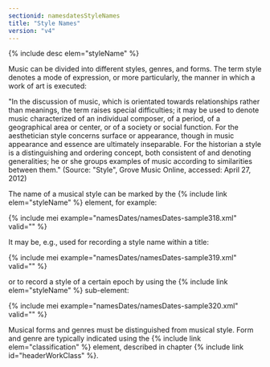 ```yaml
---
sectionid: namesdatesStyleNames
title: "Style Names"
version: "v4"
---
```


{% include desc elem="styleName" %}

Music can be divided into different styles, genres, and forms. The term style denotes a mode of expression, or more particularly, the manner in which a work of art is executed:

"In the discussion of music, which is orientated towards relationships rather than meanings, the term raises special difficulties; it may be used to denote music characterized of an individual composer, of a period, of a geographical area or center, or of a society or social function. For the aesthetician style concerns surface or appearance, though in music appearance and essence are ultimately inseparable. For the historian a style is a distinguishing and ordering concept, both consistent of and denoting generalities; he or she groups examples of music according to similarities between them." (Source: "Style", Grove Music Online, accessed: April 27, 2012) 

The name of a musical style can be marked by the {% include link elem="styleName" %} element, for example:

{% include mei example="namesDates/namesDates-sample318.xml" valid="" %}

It may be, e.g., used for recording a style name within a title:

{% include mei example="namesDates/namesDates-sample319.xml" valid="" %}

or to record a style of a certain epoch by using the {% include link elem="styleName" %} sub-element:

{% include mei example="namesDates/namesDates-sample320.xml" valid="" %}

Musical forms and genres must be distinguished from musical style. Form and genre are typically indicated using the {% include link elem="classification" %} element, described in chapter {% include link id="headerWorkClass" %}.
